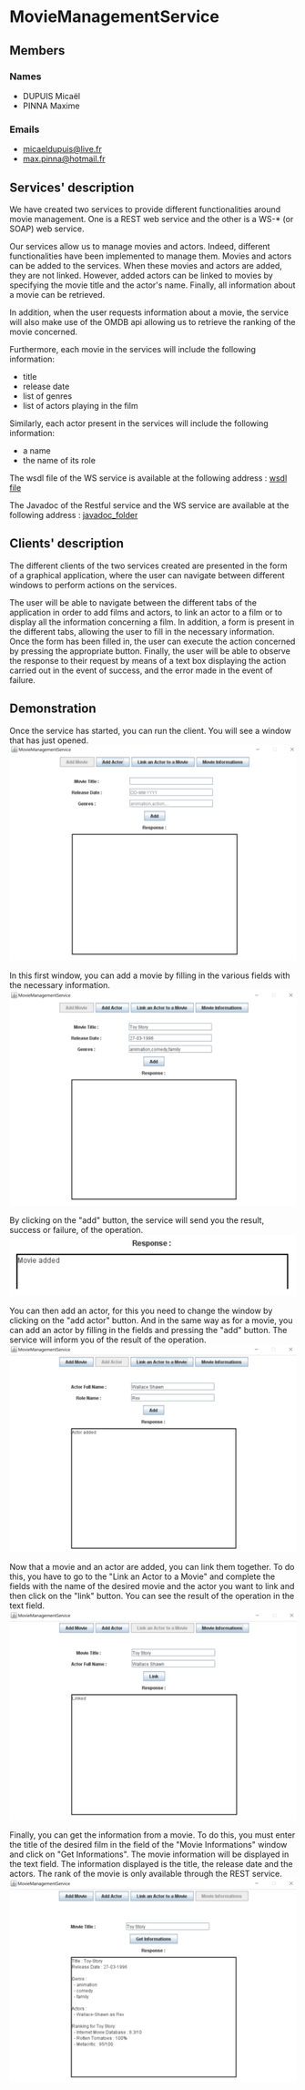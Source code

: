 # MovieManagementService

## Members
### Names
* DUPUIS Micaël
* PINNA Maxime

### Emails
* micaeldupuis@live.fr
* max.pinna@hotmail.fr

## Services' description
We have created two services to provide different functionalities around movie management. One is a REST web service and the other is a WS-* (or SOAP) web service.

Our services allow us to manage movies and actors. Indeed, different functionalities have been implemented to manage them. Movies and actors can be added to the services. When these movies and actors are added, they are not linked. However, added actors can be linked to movies by specifying the movie title and the actor's name. Finally, all information about a movie can be retrieved.

In addition, when the user requests information about a movie, the service will also make use of the OMDB api allowing us to retrieve the ranking of the movie concerned.

Furthermore, each movie in the services will include the following information:
* title
* release date
* list of genres
* list of actors playing in the film

Similarly, each actor present in the services will include the following information:
* a name
* the name of its role


The wsdl file of the WS service is available at the following address : [wsdl file](https://github.com/MrCookie78/MovieManagementService/blob/main/MovieManagementWS/movie.managementWS.web/WebContent/wsdl/moviemanagement.wsdl)

The Javadoc of the Restful service and the WS service are available at the following address : [javadoc_folder](https://github.com/MrCookie78/MovieManagementService/tree/main/Javadoc)

## Clients' description
The different clients of the two services created are presented in the form of a graphical application, where the user can navigate between different windows to perform actions on the services.

The user will be able to navigate between the different tabs of the application in order to add films and actors, to link an actor to a film or to display all the information concerning a film. In addition, a form is present in the different tabs, allowing the user to fill in the necessary information. Once the form has been filled in, the user can execute the action concerned by pressing the appropriate button. Finally, the user will be able to observe the response to their request by means of a text box displaying the action carried out in the event of success, and the error made in the event of failure.

## Demonstration

Once the service has started, you can run the client. You will see a window that has just opened.
![add_movie_panel](https://github.com/MrCookie78/MovieManagementService/blob/main/demonstration_images/add_movie_panel.png)

In this first window, you can add a movie by filling in the various fields with the necessary information.
![add_movie_informations](https://github.com/MrCookie78/MovieManagementService/blob/main/demonstration_images/add_movie_informations.png)

By clicking on the "add" button, the service will send you the result, success or failure, of the operation.
![add_movie_response](https://github.com/MrCookie78/MovieManagementService/blob/main/demonstration_images/add_movie_response.png)

You can then add an actor, for this you need to change the window by clicking on the "add actor" button. And in the same way as for a movie, you can add an actor by filling in the fields and pressing the "add" button. The service will inform you of the result of the operation.
![add_actor](https://github.com/MrCookie78/MovieManagementService/blob/main/demonstration_images/add_actor.png)

Now that a movie and an actor are added, you can link them together. To do this, you have to go to the "Link an Actor to a Movie" and complete the fields with the name of the desired movie and the actor you want to link and then click on the "link" button. You can see the result of the operation in the text field.
![add_link](https://github.com/MrCookie78/MovieManagementService/blob/main/demonstration_images/add_link.png)

Finally, you can get the information from a movie. To do this, you must enter the title of the desired film in the field of the "Movie Informations" window and click on "Get Informations".
The movie information will be displayed in the text field. The information displayed is the title, the release date and the actors. The rank of the movie is only available through the REST service.
![add_informations](https://github.com/MrCookie78/MovieManagementService/blob/main/demonstration_images/add_informations.png)

